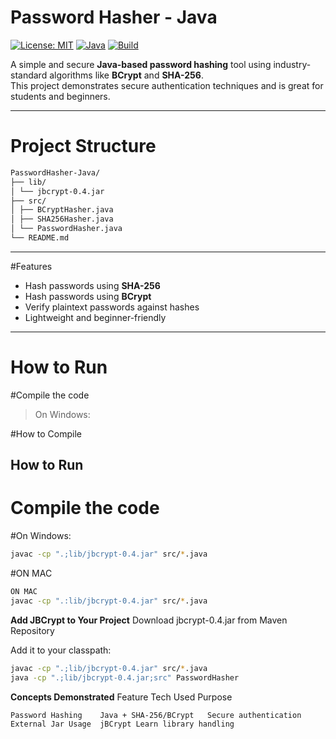 
# Password Hasher - Java

[![License: MIT](https://img.shields.io/badge/License-MIT-yellow.svg)](https://opensource.org/licenses/MIT)
[![Java](https://img.shields.io/badge/Java-17%2B-blue.svg)](https://www.oracle.com/java/)
[![Build](https://img.shields.io/badge/Build-Passing-brightgreen.svg)](#)

A simple and secure **Java-based password hashing** tool using industry-standard algorithms like **BCrypt** and **SHA-256**.  
This project demonstrates secure authentication techniques and is great for students and beginners.

---

# Project Structure
```bash
PasswordHasher-Java/
├── lib/
│ └── jbcrypt-0.4.jar
├── src/
│ ├── BCryptHasher.java
│ ├── SHA256Hasher.java
│ └── PasswordHasher.java
└── README.md
```

---

#Features

-  Hash passwords using **SHA-256**
-  Hash passwords using **BCrypt**
-  Verify plaintext passwords against hashes
-  Lightweight and beginner-friendly

---

# How to Run

#Compile the code

> On Windows:

#How to Compile

## How to Run

# Compile the code

#On Windows:

```bash
javac -cp ".;lib/jbcrypt-0.4.jar" src/*.java
```
#ON MAC
```bash
ON MAC
javac -cp ".:lib/jbcrypt-0.4.jar" src/*.java
```
**Add JBCrypt to Your Project**
Download jbcrypt-0.4.jar from Maven Repository

Add it to your classpath:
```bash
javac -cp ".;lib/jbcrypt-0.4.jar" src/*.java
java -cp ".;lib/jbcrypt-0.4.jar;src" PasswordHasher
```

**Concepts Demonstrated**
Feature	Tech Used	Purpose
```bash
Password Hashing	Java + SHA-256/BCrypt	Secure authentication
External Jar Usage	jBCrypt	Learn library handling
```




